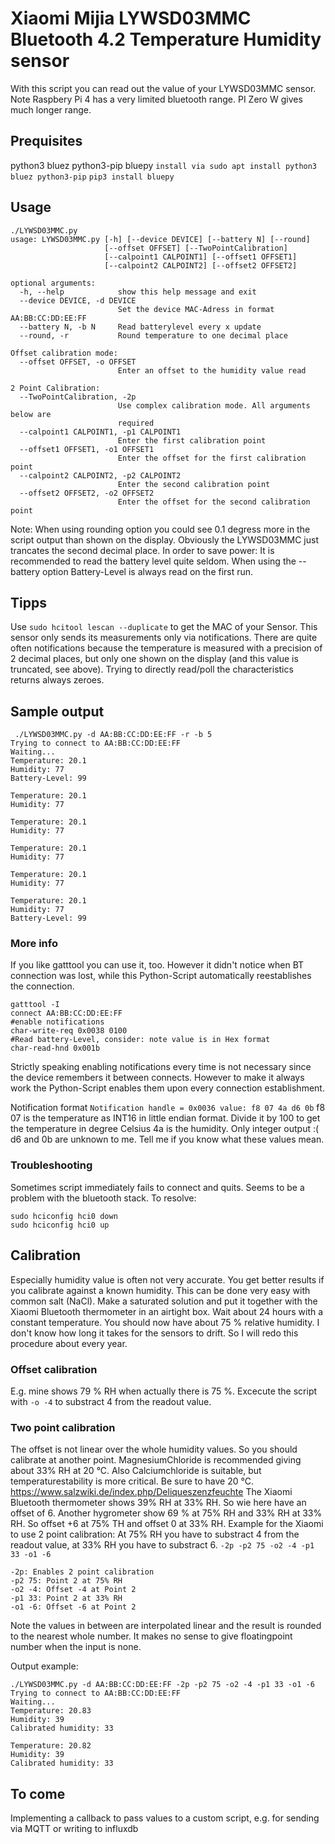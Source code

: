#  Xiaomi Mijia LYWSD03MMC Bluetooth 4.2 Temperature Humidity sensor
With this script you can read out the value of your LYWSD03MMC sensor. Note Raspbery Pi 4 has a very limited bluetooth range. PI Zero W gives much longer range.

## Prequisites
python3 bluez python3-pip bluepy
`install via sudo apt install python3 bluez python3-pip`
`pip3 install bluepy`

## Usage
```
./LYWSD03MMC.py
usage: LYWSD03MMC.py [-h] [--device DEVICE] [--battery N] [--round]
                     [--offset OFFSET] [--TwoPointCalibration]
                     [--calpoint1 CALPOINT1] [--offset1 OFFSET1]
                     [--calpoint2 CALPOINT2] [--offset2 OFFSET2]

optional arguments:
  -h, --help            show this help message and exit
  --device DEVICE, -d DEVICE
                        Set the device MAC-Adress in format AA:BB:CC:DD:EE:FF
  --battery N, -b N     Read batterylevel every x update
  --round, -r           Round temperature to one decimal place

Offset calibration mode:
  --offset OFFSET, -o OFFSET
                        Enter an offset to the humidity value read

2 Point Calibration:
  --TwoPointCalibration, -2p
                        Use complex calibration mode. All arguments below are
                        required
  --calpoint1 CALPOINT1, -p1 CALPOINT1
                        Enter the first calibration point
  --offset1 OFFSET1, -o1 OFFSET1
                        Enter the offset for the first calibration point
  --calpoint2 CALPOINT2, -p2 CALPOINT2
                        Enter the second calibration point
  --offset2 OFFSET2, -o2 OFFSET2
                        Enter the offset for the second calibration point
  ```
  
  Note: When using rounding option you could see 0.1 degress more in the script output than shown on the display. Obviously the LYWSD03MMC just trancates the second decimal place.
  In order to save power: It is recommended to read the battery level quite seldom. When using the --battery option Battery-Level is always read on the first run.
  
  
  ## Tipps
  Use `sudo hcitool lescan --duplicate` to get the MAC of your Sensor.
  This sensor only sends its measurements only via notifications. There are quite often notifications because the temperature is measured with a precision of 2 decimal places, but only one shown on the display (and this value is truncated, see above). Trying to directly read/poll the characteristics returns always zeroes. 
  
  ## Sample output
```  
 ./LYWSD03MMC.py -d AA:BB:CC:DD:EE:FF -r -b 5
Trying to connect to AA:BB:CC:DD:EE:FF
Waiting...
Temperature: 20.1
Humidity: 77
Battery-Level: 99

Temperature: 20.1
Humidity: 77

Temperature: 20.1
Humidity: 77

Temperature: 20.1
Humidity: 77

Temperature: 20.1
Humidity: 77

Temperature: 20.1
Humidity: 77
Battery-Level: 99
```

### More info
If you like gatttool you can use it, too. However it didn't notice when BT connection was lost, while this Python-Script automatically reestablishes the connection.
```
gatttool -I
connect AA:BB:CC:DD:EE:FF
#enable notifications
char-write-req 0x0038 0100
#Read battery-Level, consider: note value is in Hex format
char-read-hnd 0x001b
```

Strictly speaking enabling notifications every time is not necessary since the device remembers it between connects. However to make it always work the Python-Script enables them upon every connection establishment.

Notification format
`Notification handle = 0x0036 value: f8 07 4a d6 0b`
f8 07 is the temperature as INT16 in little endian format. Divide it by 100 to get the temperature in degree Celsius
4a is the humidity. Only integer output :(
d6 and 0b are unknown to me. Tell me if you know what these values mean.

### Troubleshooting
Sometimes script immediately fails to connect and quits. Seems to be a problem with the bluetooth stack. To resolve:
```
sudo hciconfig hci0 down
sudo hciconfig hci0 up
```

## Calibration
Especially humidity value is often not very accurate. You get better results if you calibrate against a known humidity. This can be done very easy with common salt (NaCl). Make a saturated solution and put it together with the Xiaomi Bluetooth thermometer in an airtight box. Wait about 24 hours with a constant temperature. You should now have about 75 % relative humidity. I don't know how long it takes for the sensors to drift. So I will redo this procedure about every year.

### Offset calibration
E.g. mine shows 79 % RH when actually there is 75 %. Excecute the script with `-o -4` to substract 4 from the readout value.

### Two point calibration
The offset is not linear over the whole humidity values. So you should calibrate at another point. MagnesiumChloride is recommended giving about 33% RH at 20 °C. Also Calciumchloride is suitable, but temperaturestability is more critical. Be sure to have 20 °C. https://www.salzwiki.de/index.php/Deliqueszenzfeuchte
The Xiaomi Bluetooth thermometer shows 39% RH at 33% RH. So wie here have an offset of 6.
Another hygrometer show 69 % at 75% RH and 33% RH at 33% RH. So offset +6 at 75% TH and offset 0 at 33% RH.
Example for the Xiaomi to use 2 point calibration:
At 75% RH you have to substract 4 from the readout value, at 33% RH you have to substract 6.
`-2p -p2 75 -o2 -4 -p1 33 -o1 -6`
```
-2p: Enables 2 point calibration
-p2 75: Point 2 at 75% RH
-o2 -4: Offset -4 at Point 2
-p1 33: Point 2 at 33% RH
-o1 -6: Offset -6 at Point 2
```
Note the values in between are interpolated linear and the result is rounded to the nearest whole number. It makes no sense to give floatingpoint number when the input is none.

Output example:
```
./LYWSD03MMC.py -d AA:BB:CC:DD:EE:FF -2p -p2 75 -o2 -4 -p1 33 -o1 -6
Trying to connect to AA:BB:CC:DD:EE:FF
Waiting...
Temperature: 20.83
Humidity: 39
Calibrated humidity: 33

Temperature: 20.82
Humidity: 39
Calibrated humidity: 33
```

## To come
Implementing a callback to pass values to a custom script, e.g. for sending via MQTT or writing to influxdb


